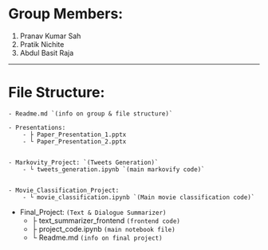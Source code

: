 # Group Members:
1. Pranav Kumar Sah
2. Pratik Nichite
3. Abdul Basit Raja

---
# File Structure:
```
- Readme.md `(info on group & file structure)`

- Presentations:
    - ├ Paper_Presentation_1.pptx
    - └ Paper_Presentation_2.pptx


- Markovity_Project: `(Tweets Generation)`
    - └ tweets_generation.ipynb `(main markovify code)`


- Movie_Classification_Project:
    - └ movie_classification.ipynb `(Main movie classification code)`
```

- Final_Project: `(Text & Dialogue Summarizer)`
    - ├ text_summarizer_frontend `(frontend code)`
    - ├ project_code.ipynb `(main notebook file)`
    - └ Readme.md `(info on final project)`